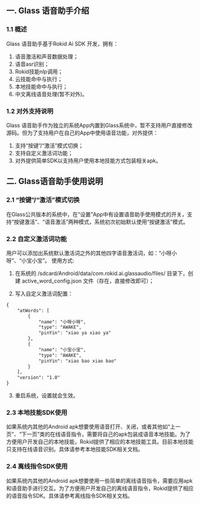 
## 一. Glass 语音助手介绍

### 1.1 概述
Glass 语音助手基于Rokid Ai SDK 开发，拥有：
1. 语音激活和声音数据处理；
2. 语音asr识别；
3. Rokid技能nlp调用；
4. 云技能命中与执行；
5. 本地技能命中与执行；
6. 中文离线语音处理(暂不对外)。

### 1.2 对外支持说明
Glass 语音助手作为独立的系统App内置到Glass系统中，暂不支持用户直接修改源码。但为了支持用户在自己的App中使用语音功能，对外提供：
1. 支持“按键”/“激活”模式切换；
2. 支持自定义激活词功能；
3. 对外提供简单SDK以支持用户使用本地技能方式包装相关apk。



## 二. Glass语音助手使用说明

### 2.1 “按键”/“激活”模式切换
在Glass公共版本的系统中，在“设置”App中有设置语音助手使用模式的开关，支持“按键激活”、“语音激活”两种模式，系统初次初始默认使用“按键激活”模式。

### 2.2 自定义激活词功能
用户可以添加出系统默认激活词之外的其他四字语音激活词，如：“小呀小呀”、“小宝小宝”。
使用方式:
1. 在系统的 /sdcard/Android/data/com.rokid.ai.glassaudio/files/ 目录下，创建 active_word_config.json 文件（存在，直接修改即可）；

2. 写入自定义激活词配置：
```xml
{
   	"atWords": [
   		{
   			"name": "小呀小呀",
   			"type": "AWAKE",
   			"pinYin": "xiao ya xiao ya"
   		},
   		{
   			"name": "小宝小宝",
   			"type": "AWAKE",
   			"pinYin": "xiao bao xiao bao"
   		}
   	],
   	"version": "1.0"
}
```

3. 重启系统，设置就会生效。

### 2.3 本地技能SDK使用
如果系统内其他的Android apk想要使用语音打开、关闭，或者其他如“上一页”、“下一页”类的在线语音指令，需要将自己的apk包装成语音本地技能。为了方便用户开发自己的本地技能，Rokid提供了相应的本地技能工具。目前本地技能只支持在线语音识别。具体请参考本地技能SDK相关文档。

### 2.4 离线指令SDK使用
如果系统内其他的Android apk想要使用一些简单的离线语音指令，需要应用apk和语音助手进行交互。为了方便用户开发自己的离线语音指令，Rokid提供了相应的语音指令SDK。具体请参考离线指令SDK相关文档。
